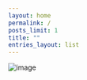 ```yaml
---
layout: home
permalink: /
posts_limit: 1
title: ""
entries_layout: list
---
```

![image](https://user-images.githubusercontent.com/127752744/230928026-f9f3d0b9-ffd1-4a64-8a7a-4c7dc43e2ced.png)